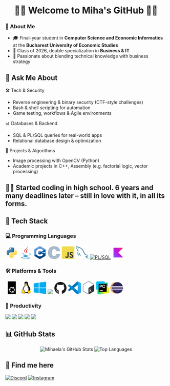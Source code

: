 <h1 align="center">🙋‍♀️ Welcome to Miha's GitHub 🙋‍♀️</h1>


### 🧾 About Me

- 🎓 Final-year student in **Computer Science and Economic Informatics** at the **Bucharest University of Economic Studies** 
- 🎯 Class of 2026, double specialization in **Business & IT**  
- 🧠 Passionate about blending technical knowledge with business strategy
  
## 💬 Ask Me About

🛠️  Tech & Security  
- Reverse engineering & binary security (CTF-style challenges)  
- Bash & shell scripting for automation  
- Game testing, workflows & Agile environments  

📊  Databases & Backend  
- SQL & PL/SQL queries for real-world apps  
- Relational database design & optimization  

🧠  Projects & Algorithms  
- Image processing with OpenCV (Python)  
- Academic projects in C++, Assembly (e.g. factorial logic, vector processing)


## 👩‍💻 Started coding in high school. 6 years and many deadlines later – still in love with it, in all its forms.


## 🚀 Tech Stack

### 💻 Programming Languages
<p align="left">
  <a href="https://www.python.org/"><img src="https://raw.githubusercontent.com/devicons/devicon/master/icons/python/python-original.svg" width="40"/></a>
  <a href="https://www.java.com/"><img src="https://raw.githubusercontent.com/devicons/devicon/master/icons/java/java-original.svg" width="40"/></a>
  <a href="https://isocpp.org/"><img src="https://raw.githubusercontent.com/devicons/devicon/master/icons/cplusplus/cplusplus-original.svg" width="40"/></a>
  <a href="https://www.cprogramming.com/"><img src="https://raw.githubusercontent.com/devicons/devicon/master/icons/c/c-original.svg" width="40"/></a>
  <a href="https://developer.mozilla.org/en-US/docs/Web/JavaScript"><img src="https://raw.githubusercontent.com/devicons/devicon/master/icons/javascript/javascript-original.svg" width="40"/></a>
  <a href="https://www.mysql.com/"><img src="https://raw.githubusercontent.com/devicons/devicon/master/icons/mysql/mysql-original.svg" width="40" alt="MySQL"/></a>
  <a href="https://www.oracle.com/database/technologies/appdev/plsql.html"><img src="https://cdn.jsdelivr.net/gh/devicons/devicon/icons/oracle/oracle-original.svg" width="40" alt="PL/SQL"/></a>
  <a href="https://kotlinlang.org/"><img src="https://raw.githubusercontent.com/devicons/devicon/master/icons/kotlin/kotlin-original.svg" width="40"/></a>
</p>

### 🛠 Platforms & Tools
<p align="left">
  <a href="https://ubuntu.com/"><img src="https://raw.githubusercontent.com/devicons/devicon/master/icons/ubuntu/ubuntu-plain.svg" width="40"/></a>
  <a href="https://www.linux.org/"><img src="https://raw.githubusercontent.com/devicons/devicon/master/icons/linux/linux-original.svg" width="40"/></a>
  <a href="https://www.microsoft.com/windows"><img src="https://raw.githubusercontent.com/devicons/devicon/master/icons/windows8/windows8-original.svg" width="40"/></a>
  <a href="https://git-scm.com/"><img src="https://www.vectorlogo.zone/logos/git-scm/git-scm-icon.svg" width="40"/></a>
  <a href="https://github.com/"><img src="https://raw.githubusercontent.com/devicons/devicon/master/icons/github/github-original.svg" width="40"/></a>
  <a href="https://code.visualstudio.com/"><img src="https://raw.githubusercontent.com/devicons/devicon/master/icons/vscode/vscode-original.svg" width="40"/></a>
  <a href="https://www.gnu.org/software/bash/"><img src="https://raw.githubusercontent.com/devicons/devicon/master/icons/bash/bash-original.svg" width="40"/></a>
  <a href="https://www.jetbrains.com/pycharm/"><img src="https://raw.githubusercontent.com/devicons/devicon/master/icons/pycharm/pycharm-original.svg" width="40" alt="PyCharm"/></a>
  <a href="https://www.eclipse.org/"><img src="https://raw.githubusercontent.com/devicons/devicon/master/icons/eclipse/eclipse-original.svg" width="40" alt="Eclipse"/></a>
</p>

### 🧰 Productivity
<p align="left">
  <img src="https://img.shields.io/badge/Excel-217346?style=for-the-badge&logo=microsoftexcel&logoColor=white"/>
  <img src="https://img.shields.io/badge/Word-2B579A?style=for-the-badge&logo=microsoftword&logoColor=white"/>
  <img src="https://img.shields.io/badge/PowerPoint-B7472A?style=for-the-badge&logo=microsoftpowerpoint&logoColor=white"/>
  <img src="https://img.shields.io/badge/Access-A4373A?style=for-the-badge&logo=microsoftaccess&logoColor=white"/>
  <img src="https://img.shields.io/badge/Canva-00C4CC?style=for-the-badge&logo=canva&logoColor=white"/>
</p>

## 📊 GitHub Stats

<div align="center">

![Mihaela's GitHub Stats](https://github-readme-stats.vercel.app/api?username=mihaelacoman1&show_icons=true&theme=tokyonight&count_private=true)
![Top Languages](https://github-readme-stats.vercel.app/api/top-langs/?username=mihaelacoman1&layout=compact&theme=tokyonight)

</div>

## 🔗 Find me here

[![Discord](https://img.shields.io/badge/Discord-%237289DA?style=for-the-badge&logo=discord&logoColor=white)](https://discordapp.com/users/758783084446875670)
[![Instagram](https://img.shields.io/badge/Instagram-E4405F?style=for-the-badge&logo=instagram&logoColor=white)](https://instagram.com/mihaela.adelina0)



